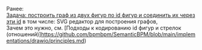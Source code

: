 Ранее:  
[Задача: построить граф из двух фигур по id фигур и соединить их через эти id](https://github.com/bpmbpm/SemanticBPM/blob/main/implementations/SVG/connector/README.md) в том числе: SVG редактор для построения графов,  
Зачем это нужно, см. [Подходы к кодированию id фигур и стрелок (отношений)]https://github.com/bpmbpm/SemanticBPM/blob/main/implementations/drawio/principles.md)
